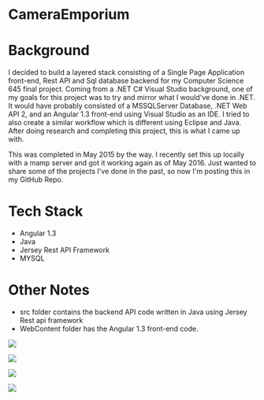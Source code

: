 # CameraEmporium

# Background

I decided to build a layered stack consisting of a Single Page Application front-end, Rest API and Sql database backend for my Computer Science 645 final project. Coming from a .NET C# Visual Studio background, one of my goals for this project was to try and mirror what I would've done in .NET. It would have probably consisted of a MSSQLServer Database, .NET Web API 2, and an Angular 1.3 front-end using Visual Studio as an IDE. I tried to also create a similar workflow which is different using Eclipse and Java. After doing research and completing this project, this is what I came up with.

This was completed in May 2015 by the way. I recently set this up locally with a mamp server and got it working again as of May 2016. Just wanted to share some of the projects I've done in the past, so now I'm posting this in my GitHub Repo.

# Tech Stack
- Angular 1.3
- Java
- Jersey Rest API Framework
- MYSQL

# Other Notes

- src folder contains the backend API code written in Java using Jersey Rest api framework
- WebContent folder has the Angular 1.3 front-end code.


![](https://github.com/slayrbear/CameraEmporium/blob/master/ScreenShots/Home.png?raw=true)

![](https://github.com/slayrbear/CameraEmporium/blob/master/ScreenShots/Camera_Selection.png?raw=true)

![](https://github.com/slayrbear/CameraEmporium/blob/master/ScreenShots/Vart.png?raw=true)

![](https://github.com/slayrbear/CameraEmporium/blob/master/ScreenShots/Checkout.png?raw=true)
